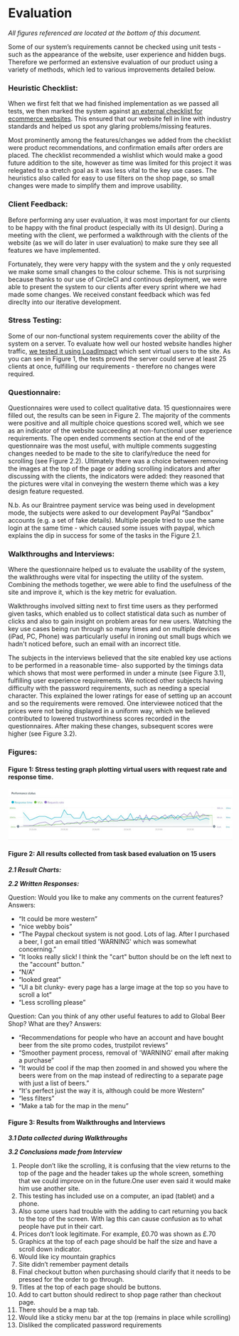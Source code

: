 # Evaluation

_All figures referenced are located at the bottom of this document._

Some of our system’s requirements cannot be checked using unit tests - such as the appearance of the website, user experience and hidden bugs. Therefore we performed an extensive evaluation of our product using a variety of methods, which led to various improvements detailed below.

### Heuristic Checklist: 
When we first felt that we had finished implementation as we passed all tests, we then marked the system against [an external checklist for ecommerce websites](https://www.thinkmind.org/download.php?articleid=achi_2014_2_10_20126). This ensured that our website fell in line with industry standards and helped us spot any glaring problems/missing features.

Most prominently among the features/changes we added from the checklist were product recommendations, and confirmation emails after orders are placed. The checklist recommended a wishlist which would make a good future addition to the site, however as time was limited for this project it was relegated to a stretch goal as it was less vital to the key use cases. The heuristics also called for easy to use filters on the shop page, so small changes were made to simplify them and improve usability.

### Client Feedback:
Before performing any user evaluation, it was most important for our clients to be happy with the final product (especially with its UI design). During a meeting with the client, we performed a walkthrough with the clients of the website (as we will do later in user evaluation) to make sure they see all features we have implemented.

Fortunately, they were very happy with the system and the y only requested we make some small changes to the colour scheme. This is not surprising because thanks to our use of CircleCI and continous deployment, we were able to present the system to our clients after every sprint where we had made some changes. We received constant feedback which was fed direclty into our iterative development.

### Stress Testing:
Some of our non-functional system requirements cover the ability of the system on a server. To evaluate how well our hosted website handles higher traffic, [we tested it using LoadImpact](https://app.loadimpact.com/) which sent virtual users to the site. As you can see in Figure 1, the tests proved the server could serve at least 25 clients at once, fulfilling our requirements - therefore no changes were required. 

### Questionnaire:
Questionnaires were used to collect qualitative data. 15 questionnaires were filled out, the results can be seen in Figure 2. The majority of the comments were positive and all multiple choice questions scored well, which we see as an indicator of the website succeeding at non-functional user experience requirements. The open ended comments section at the end of the questionnaire was the most useful, with multiple comments suggesting changes needed to be made to the site to clarify/reduce the need for scrolling (see Figure 2.2). Ultimately there was a choice between removing the images at the top of the page or adding scrolling indicators and after discussing with the clients, the indicators were added: they reasoned that the pictures were vital in conveying the western theme which was a key design feature requested.

N.b. As our Braintree payment service was being used in development mode, the subjects were asked to our development PayPal “Sandbox” accounts (e.g. a set of fake details). Multiple people tried to use the same login at the same time - which caused some issues with paypal, which explains the dip in success for some of the tasks in the Figure 2.1.

### Walkthroughs and Interviews:
Where the questionnaire helped us to evaluate the usability of the system, the walkthroughs were vital for inspecting the utility of the system. Combining the methods together, we were able to find the usefulness of the site and improve it, which is the key metric for evaluation.

Walkthroughs involved sitting next to first time users as they performed given tasks, which enabled us to collect statistical data such as number of clicks and also to gain insight on problem areas for new users. Watching the key use cases being run through so many times and on multiple devices (iPad, PC, Phone) was particularly useful in ironing out small bugs which we hadn't noticed before, such an email with an incorrect title. 

The subjects in the interviews believed that the site enabled key use actions to be performed in a reasonable time- also supported by the timings data which shows that most were performed in under a minute (see Figure 3.1), fulfilling user experience requirements. We noticed other subjects having difficulty with the password requirements, such as needing a special character. This explained the lower ratings for ease of setting up an account and so the requirements were removed. One interviewee noticed that the prices were not being displayed in a uniform way, which we believed contributed to lowered trustworthiness scores recorded in the questionnaires. After making these changes, subsequent scores were higher (see Figure 3.2).

### Figures:

#### Figure 1: Stress testing graph plotting virtual users with request rate and response time.

![alt text](image/stress_test.jpg "Stress Test Results")

#### Figure 2: All results collected from task based evaluation on 15 users

**_2.1 Result Charts:_**

**_2.2 Written Responses:_**

Question: Would you like to make any comments on the current features?
Answers:
- “It could be more western”
- “nice webby bois”
- “The Paypal checkout system is not good. Lots of lag. After I purchased a beer, I got an email titled 'WARNING' which was somewhat concerning.”
- “It looks really slick! I think the "cart" button should be on the left next to the "account" button.”
- “N/A”
- “looked great”
- “UI a bit clunky- every page has a large image at the top so you have to scroll a lot”
- “Less scrolling please”

Question: Can you think of any other useful features to add to Global Beer Shop? What are they?
Answers:
- “Recommendations for people who have an account and have bought beer from the site
promo codes, trustpilot reviews”
- “Smoother payment process, removal of 'WARNING' email after making a purchase”
- “It would be cool if the map then zoomed in and showed you where the beers were from on the map instead of redirecting to a separate page with just a list of beers.”
- “It's perfect just the way it is, although could be more Western”
- “less filters”
- “Make a tab for the map in the menu”

#### Figure 3: Results from Walkthroughs and Interviews

**_3.1 Data collected during Walkthroughs_**

**_3.2 Conclusions made from Interview_**

1. People don’t like the scrolling, it is confusing that the view returns to the top of the page and the header takes up the whole screen, something that we could improve on in the future.One user even said it would make him use another site. 
1. This testing has included use on a computer, an ipad (tablet) and a phone.
1. Also some users had trouble with the adding to cart returning you back to the top of the screen. With lag this can cause confusion as to what people have put in their cart. 
1. Prices don’t look legitimate. For example, £0.70 was shown as £.70 
1. Graphics at the top of each page should be half the size and have a scroll down indicator.
1. Would like icy mountain graphics
1. Site didn’t remember payment details
1. Final checkout button when purchasing should clarify that it needs to be pressed for the order to go through.
1. Titles at the top of each page should be buttons.
1. Add to cart button should redirect to shop page rather than checkout page.
1. There should be a map tab. 
1. Would like a sticky menu bar at the top (remains in place while scrolling) 
1. Disliked the complicated password requirements

